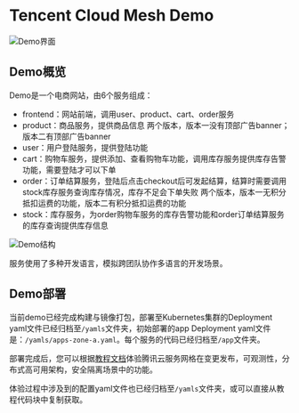 # Tencent Cloud Mesh Demo

![Demo界面](1-2-2.png)

## Demo概览

Demo是一个电商网站，由6个服务组成：

- frontend：网站前端，调用user、product、cart、order服务
- product：商品服务，提供商品信息
两个版本，版本一没有顶部广告banner；版本二有顶部广告banner
- user：用户登陆服务，提供登陆功能
- cart：购物车服务，提供添加、查看购物车功能，调用库存服务提供库存告警功能，需要登陆才可以下单
- order：订单结算服务，登陆后点击checkout后可发起结算，结算时需要调用stock库存服务查询库存情况，库存不足会下单失败
两个版本，版本一无积分抵扣运费的功能，版本二有积分抵扣运费的功能
- stock：库存服务，为order购物车服务的库存告警功能和order订单结算服务的库存查询提供库存信息

![Demo结构](1-2-1.svg)

服务使用了多种开发语言，模拟跨团队协作多语言的开发场景。

## Demo部署

当前demo已经完成构建与镜像打包，部署至Kubernetes集群的Deployment yaml文件已经归档至`/yamls`文件夹，初始部署的app Deployment yaml文件是：`/yamls/apps-zone-a.yaml`。每个服务的代码已经归档至`/app`文件夹。

部署完成后，您可以根据[教程文档](https://tencent-cloud-mesh.github.io/meshdemotutorial.github.io/)体验腾讯云服务网格在变更发布，可观测性，分布式高可用架构，安全隔离场景中的功能。

体验过程中涉及到的配置yaml文件也已经归档至`/yamls`文件夹，或可以直接从教程代码块中复制获取。